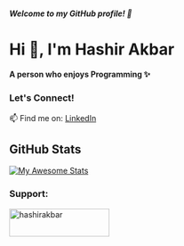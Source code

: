 ##### Welcome to my GitHub profile! 🚀
# Hi 👋, I'm Hashir Akbar
#### A person who enjoys Programming ✨ 

<!--

Here are some ideas to get you started:

- 🔭 I’m currently working on ...
- 🌱 I’m currently learning ...
- 👯 I’m looking to collaborate on ...
- 🤔 I’m looking for help with ...
- 💬 Ask me about ...
- 📫 How to reach me: ...
- 😄 Pronouns: He/Him
- ⚡ Fun fact: I am very friendly tbh 
-->
### Let's Connect!

📫 Find me on: [LinkedIn](https://www.linkedin.com/in/dev-hashir-akbar/)

## GitHub Stats

[![My Awesome Stats](https://awesome-github-stats.azurewebsites.net/user-stats/Hashir-Akbar?cardType=octocat&theme=midnight-purple&preferLogin=false&Border=4140DD)](https://git.io/awesome-stats-card)

<h3 align="left">Support:</h3>
<p><a href="https://www.buymeacoffee.com/hashirakbar"> <img align="left" src="https://cdn.buymeacoffee.com/buttons/v2/default-yellow.png" height="50" width="180" alt="hashirakbar" /></a></p><br><br>
